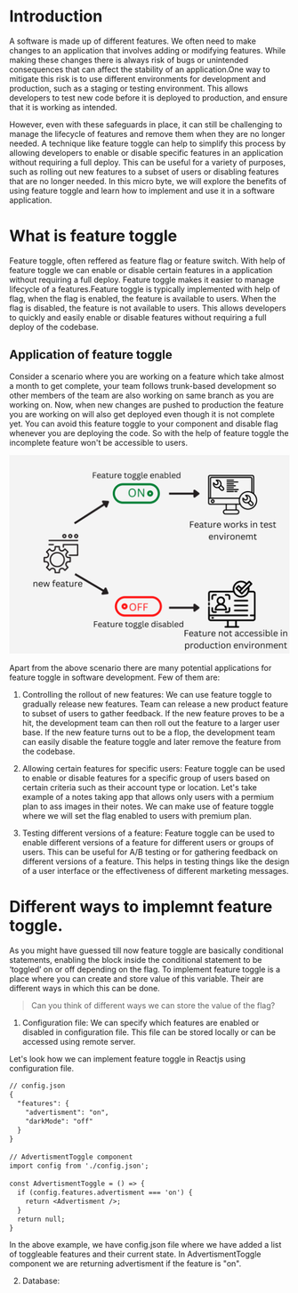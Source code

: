 # Introduction

A software is made up of different features. We often need to make changes to an application that involves adding or modifying features. While making these changes there is always risk of bugs or unintended consequences that can affect the stability of an application.One way to mitigate this risk is to use different environments for development and production, such as a staging or testing environment. This allows developers to test new code before it is deployed to production, and ensure that it is working as intended.

However, even with these safeguards in place, it can still be challenging to manage the lifecycle of features and remove them when they are no longer needed. A technique like feature toggle can help to simplify this process by allowing developers to enable or disable specific features in an application without requiring a full deploy. This can be useful for a variety of purposes, such as rolling out new features to a subset of users or disabling features that are no longer needed.
In this micro byte, we will explore the benefits of using feature toggle and learn how to implement and use it in a software application.

# What is feature toggle

Feature toggle, often reffered as feature flag or feature switch. With help of feature toggle we can enable or disable certain features in a application without requiring a full deploy. Feature toggle makes it easier to manage lifecycle of a features.Feature toggle is typically implemented with help of flag, when the flag is enabled, the feature is available to users. When the flag is disabled, the feature is not available to users. This allows developers to quickly and easily enable or disable features without requiring a full deploy of the codebase.

## Application of feature toggle

Consider a scenario where you are working on a feature which take almost a month to get complete, your team follows trunk-based development so other members of the team are also working on same branch as you are working on. Now, when new changes are pushed to production the feature you are working on will also get deployed even though it is not complete yet. You can avoid this feature toggle to your component and disable flag whenever you are deploying the code. So with the help of feature toggle the incomplete feature won't be accessible to users.

![feature-toggle](/UNDERSTANDING%20FEATURE%20TOGGLE/Images/FEATURE_TOGGLE.png)

Apart from the above scenario there are many potential applications for feature toggle in software development. Few of them are:

1. Controlling the rollout of new features: We can use feature toggle to gradually release new features. Team can release a new product feature to subset of users to gather feedback. If the new feature proves to be a hit, the development team can then roll out the feature to a larger user base. If the new feature turns out to be a flop, the development team can easily disable the feature toggle and later remove the feature from the codebase.

2. Allowing certain features for specific users: Feature toggle can be used to enable or disable features for a specific group of users based on certain criteria such as their account type or location. Let's take example of a notes taking app that allows only users with a permium plan to ass images in their notes. We can make use of feature toggle where we will set the flag enabled to users with premium plan.

3. Testing different versions of a feature: Feature toggle can be used to enable different versions of a feature for different users or groups of users. This can be useful for A/B testing or for gathering feedback on different versions of a feature. This helps in testing things like the design of a user interface or the effectiveness of different marketing messages.

# Different ways to implemnt feature toggle.

As you might have guessed till now feature toggle are basically conditional statements, enabling the block inside the conditional statement to be ‘toggled’ on or off depending on the flag. To implement feature toggle is a place where you can create and store value of this variable. Their are different ways in which this can be done.

> Can you think of different ways we can store the value of the flag?

1. Configuration file: We can specify which features are enabled or disabled in configuration file. This file can be stored locally or can be accessed using remote server.

Let's look how we can implement feature toggle in Reactjs using configuration file.

```
// config.json
{
  "features": {
    "advertisment": "on",
    "darkMode": "off"
  }
}

// AdvertismentToggle component
import config from './config.json';

const AdvertismentToggle = () => {
  if (config.features.advertisment === 'on') {
    return <Advertisment />;
  }
  return null;
}

```

In the above example, we have config.json file where we have added a list of toggleable features and their current state. In AdvertismentToggle component we are returning advertisment if the feature is "on".

2. Database:
